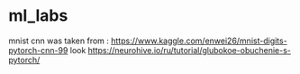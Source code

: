 # ml_labs
mnist cnn was taken from :
https://www.kaggle.com/enwei26/mnist-digits-pytorch-cnn-99
look
https://neurohive.io/ru/tutorial/glubokoe-obuchenie-s-pytorch/
